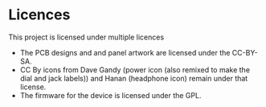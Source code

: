 # Licences

This project is licensed under multiple licences

* The PCB designs and and panel artwork are licensed under the CC-BY-SA.
 * CC By icons from Dave Gandy (power icon (also remixed to make the dial and jack labels)) and Hanan (headphone icon) remain under that license.
* The firmware for the device is licensed under the GPL.
